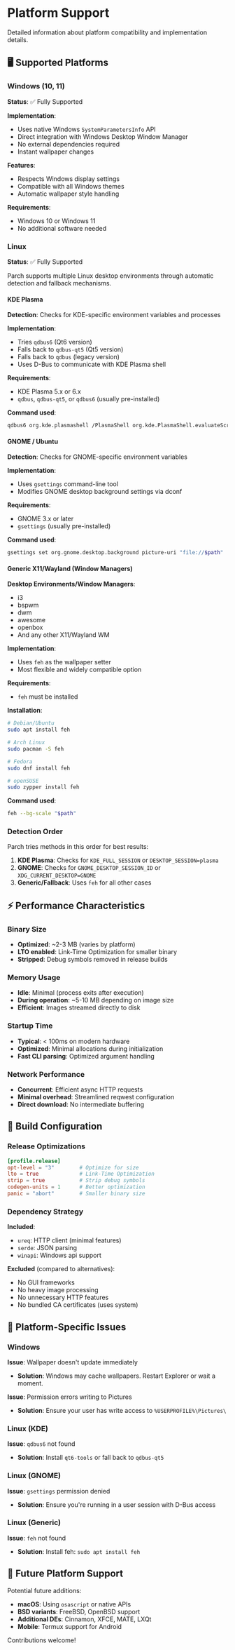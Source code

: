 # Platform Support

Detailed information about platform compatibility and implementation details.

## 🖥️ Supported Platforms

### Windows (10, 11)

**Status**: ✅ Fully Supported

**Implementation**:
- Uses native Windows `SystemParametersInfo` API
- Direct integration with Windows Desktop Window Manager
- No external dependencies required
- Instant wallpaper changes

**Features**:
- Respects Windows display settings
- Compatible with all Windows themes
- Automatic wallpaper style handling

**Requirements**:
- Windows 10 or Windows 11
- No additional software needed

### Linux

**Status**: ✅ Fully Supported

Parch supports multiple Linux desktop environments through automatic detection and fallback mechanisms.

#### KDE Plasma

**Detection**: Checks for KDE-specific environment variables and processes

**Implementation**:
- Tries `qdbus6` (Qt6 version)
- Falls back to `qdbus-qt5` (Qt5 version)
- Falls back to `qdbus` (legacy version)
- Uses D-Bus to communicate with KDE Plasma shell

**Requirements**:
- KDE Plasma 5.x or 6.x
- `qdbus`, `qdbus-qt5`, or `qdbus6` (usually pre-installed)

**Command used**:
```bash
qdbus6 org.kde.plasmashell /PlasmaShell org.kde.PlasmaShell.evaluateScript "..."
```

#### GNOME / Ubuntu

**Detection**: Checks for GNOME-specific environment variables

**Implementation**:
- Uses `gsettings` command-line tool
- Modifies GNOME desktop background settings via dconf

**Requirements**:
- GNOME 3.x or later
- `gsettings` (usually pre-installed)

**Command used**:
```bash
gsettings set org.gnome.desktop.background picture-uri "file://$path"
```

#### Generic X11/Wayland (Window Managers)

**Desktop Environments/Window Managers**:
- i3
- bspwm
- dwm
- awesome
- openbox
- And any other X11/Wayland WM

**Implementation**:
- Uses `feh` as the wallpaper setter
- Most flexible and widely compatible option

**Requirements**:
- `feh` must be installed

**Installation**:
```bash
# Debian/Ubuntu
sudo apt install feh

# Arch Linux
sudo pacman -S feh

# Fedora
sudo dnf install feh

# openSUSE
sudo zypper install feh
```

**Command used**:
```bash
feh --bg-scale "$path"
```

### Detection Order

Parch tries methods in this order for best results:

1. **KDE Plasma**: Checks for `KDE_FULL_SESSION` or `DESKTOP_SESSION=plasma`
2. **GNOME**: Checks for `GNOME_DESKTOP_SESSION_ID` or `XDG_CURRENT_DESKTOP=GNOME`
3. **Generic/Fallback**: Uses `feh` for all other cases

## ⚡ Performance Characteristics

### Binary Size

- **Optimized**: ~2-3 MB (varies by platform)
- **LTO enabled**: Link-Time Optimization for smaller binary
- **Stripped**: Debug symbols removed in release builds

### Memory Usage

- **Idle**: Minimal (process exits after execution)
- **During operation**: ~5-10 MB depending on image size
- **Efficient**: Images streamed directly to disk

### Startup Time

- **Typical**: < 100ms on modern hardware
- **Optimized**: Minimal allocations during initialization
- **Fast CLI parsing**: Optimized argument handling

### Network Performance

- **Concurrent**: Efficient async HTTP requests
- **Minimal overhead**: Streamlined reqwest configuration
- **Direct download**: No intermediate buffering

## 🔧 Build Configuration

### Release Optimizations

```toml
[profile.release]
opt-level = "3"        # Optimize for size
lto = true             # Link-Time Optimization
strip = true           # Strip debug symbols
codegen-units = 1      # Better optimization
panic = "abort"        # Smaller binary size
```

### Dependency Strategy

**Included**:
- `ureq`: HTTP client (minimal features)
- `serde`: JSON parsing
- `winapi`: Windows api support

**Excluded** (compared to alternatives):
- No GUI frameworks
- No heavy image processing
- No unnecessary HTTP features
- No bundled CA certificates (uses system)

## 🐛 Platform-Specific Issues

### Windows

**Issue**: Wallpaper doesn't update immediately
- **Solution**: Windows may cache wallpapers. Restart Explorer or wait a moment.

**Issue**: Permission errors writing to Pictures
- **Solution**: Ensure your user has write access to `%USERPROFILE%\Pictures\`

### Linux (KDE)

**Issue**: `qdbus6` not found
- **Solution**: Install `qt6-tools` or fall back to `qdbus-qt5`

### Linux (GNOME)

**Issue**: `gsettings` permission denied
- **Solution**: Ensure you're running in a user session with D-Bus access

### Linux (Generic)

**Issue**: `feh` not found
- **Solution**: Install feh: `sudo apt install feh`

## 🚀 Future Platform Support

Potential future additions:

- **macOS**: Using `osascript` or native APIs
- **BSD variants**: FreeBSD, OpenBSD support
- **Additional DEs**: Cinnamon, XFCE, MATE, LXQt
- **Mobile**: Termux support for Android

Contributions welcome!
